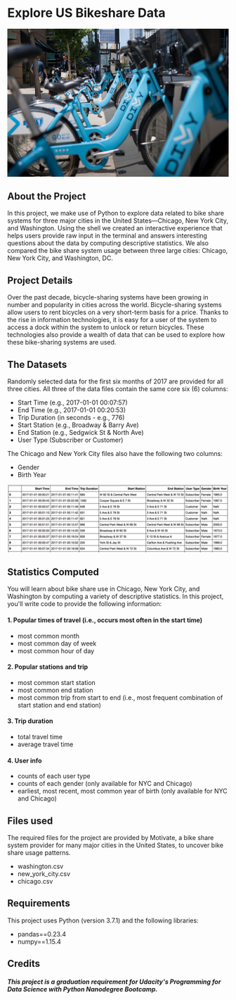 # Explore US Bikeshare Data

![](images/divvy.JPG)

## About the Project
In this project, we make use of Python to explore data related to bike share systems for three major cities in the United States—Chicago, New York City, and Washington. 
Using the shell we created an interactive experience that helps users provide raw input in the terminal and answers interesting questions about the data by computing descriptive statistics.
We also compared the bike share system usage between three large cities: Chicago, New York City, and Washington, DC.

## Project Details
Over the past decade, bicycle-sharing systems have been growing in number and popularity in cities across the world. Bicycle-sharing systems allow users to rent bicycles on a very short-term basis for a price.
Thanks to the rise in information technologies, it is easy for a user of the system to access a dock within the system to unlock or return bicycles. 
These technologies also provide a wealth of data that can be used to explore how these bike-sharing systems are used.

## The Datasets 
Randomly selected data for the first six months of 2017 are provided for all three cities. All three of the data files contain the same core six (6) columns:

* Start Time (e.g., 2017-01-01 00:07:57)
* End Time (e.g., 2017-01-01 00:20:53)
* Trip Duration (in seconds - e.g., 776)
* Start Station (e.g., Broadway & Barry Ave)
* End Station (e.g., Sedgwick St & North Ave)
* User Type (Subscriber or Customer)

The Chicago and New York City files also have the following two columns:

* Gender
* Birth Year

![](images/nyc-data.PNG)

## Statistics Computed
You will learn about bike share use in Chicago, New York City, and Washington by computing a variety of descriptive statistics. In this project, you'll write code to provide the following information:

#### 1. Popular times of travel (i.e., occurs most often in the start time)

* most common month
* most common day of week
* most common hour of day

#### 2. Popular stations and trip

* most common start station
* most common end station
* most common trip from start to end (i.e., most frequent combination of start station and end station)

#### 3. Trip duration

* total travel time
* average travel time

#### 4. User info

* counts of each user type
* counts of each gender (only available for NYC and Chicago)
* earliest, most recent, most common year of birth (only available for NYC and Chicago)

## Files used
The required files for the project are provided by Motivate, a bike share system provider for many major cities in the United States, to uncover bike share usage patterns.

* washington.csv
* new_york_city.csv
* chicago.csv

## Requirements
This project uses Python (version 3.7.1) and the following libraries:

* pandas==0.23.4
* numpy==1.15.4

## Credits
#### ***This project is a graduation requirement for Udacity's Programming for Data Science with Python Nanodegree Bootcamp.***

